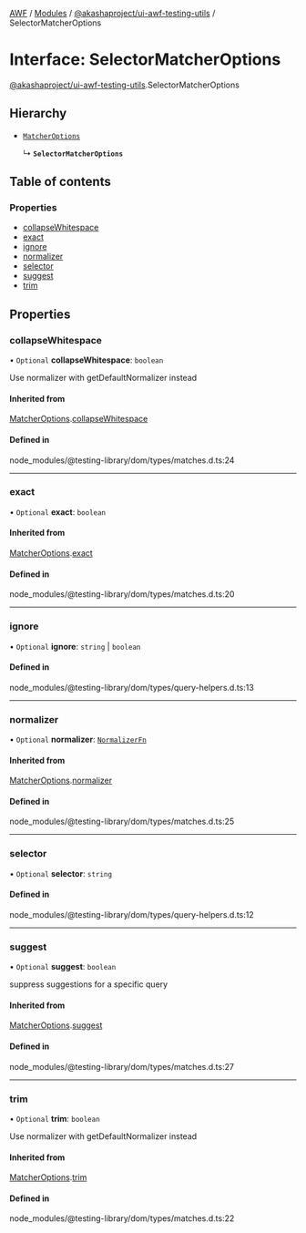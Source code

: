 [AWF](../README.md) / [Modules](../modules.md) / [@akashaproject/ui-awf-testing-utils](../modules/akashaproject_ui_awf_testing_utils.md) / SelectorMatcherOptions

# Interface: SelectorMatcherOptions

[@akashaproject/ui-awf-testing-utils](../modules/akashaproject_ui_awf_testing_utils.md).SelectorMatcherOptions

## Hierarchy

- [`MatcherOptions`](akashaproject_ui_awf_testing_utils.MatcherOptions.md)

  ↳ **`SelectorMatcherOptions`**

## Table of contents

### Properties

- [collapseWhitespace](akashaproject_ui_awf_testing_utils.SelectorMatcherOptions.md#collapsewhitespace)
- [exact](akashaproject_ui_awf_testing_utils.SelectorMatcherOptions.md#exact)
- [ignore](akashaproject_ui_awf_testing_utils.SelectorMatcherOptions.md#ignore)
- [normalizer](akashaproject_ui_awf_testing_utils.SelectorMatcherOptions.md#normalizer)
- [selector](akashaproject_ui_awf_testing_utils.SelectorMatcherOptions.md#selector)
- [suggest](akashaproject_ui_awf_testing_utils.SelectorMatcherOptions.md#suggest)
- [trim](akashaproject_ui_awf_testing_utils.SelectorMatcherOptions.md#trim)

## Properties

### collapseWhitespace

• `Optional` **collapseWhitespace**: `boolean`

Use normalizer with getDefaultNormalizer instead

#### Inherited from

[MatcherOptions](akashaproject_ui_awf_testing_utils.MatcherOptions.md).[collapseWhitespace](akashaproject_ui_awf_testing_utils.MatcherOptions.md#collapsewhitespace)

#### Defined in

node_modules/@testing-library/dom/types/matches.d.ts:24

___

### exact

• `Optional` **exact**: `boolean`

#### Inherited from

[MatcherOptions](akashaproject_ui_awf_testing_utils.MatcherOptions.md).[exact](akashaproject_ui_awf_testing_utils.MatcherOptions.md#exact)

#### Defined in

node_modules/@testing-library/dom/types/matches.d.ts:20

___

### ignore

• `Optional` **ignore**: `string` \| `boolean`

#### Defined in

node_modules/@testing-library/dom/types/query-helpers.d.ts:13

___

### normalizer

• `Optional` **normalizer**: [`NormalizerFn`](../modules/akashaproject_ui_awf_testing_utils.md#normalizerfn)

#### Inherited from

[MatcherOptions](akashaproject_ui_awf_testing_utils.MatcherOptions.md).[normalizer](akashaproject_ui_awf_testing_utils.MatcherOptions.md#normalizer)

#### Defined in

node_modules/@testing-library/dom/types/matches.d.ts:25

___

### selector

• `Optional` **selector**: `string`

#### Defined in

node_modules/@testing-library/dom/types/query-helpers.d.ts:12

___

### suggest

• `Optional` **suggest**: `boolean`

suppress suggestions for a specific query

#### Inherited from

[MatcherOptions](akashaproject_ui_awf_testing_utils.MatcherOptions.md).[suggest](akashaproject_ui_awf_testing_utils.MatcherOptions.md#suggest)

#### Defined in

node_modules/@testing-library/dom/types/matches.d.ts:27

___

### trim

• `Optional` **trim**: `boolean`

Use normalizer with getDefaultNormalizer instead

#### Inherited from

[MatcherOptions](akashaproject_ui_awf_testing_utils.MatcherOptions.md).[trim](akashaproject_ui_awf_testing_utils.MatcherOptions.md#trim)

#### Defined in

node_modules/@testing-library/dom/types/matches.d.ts:22
